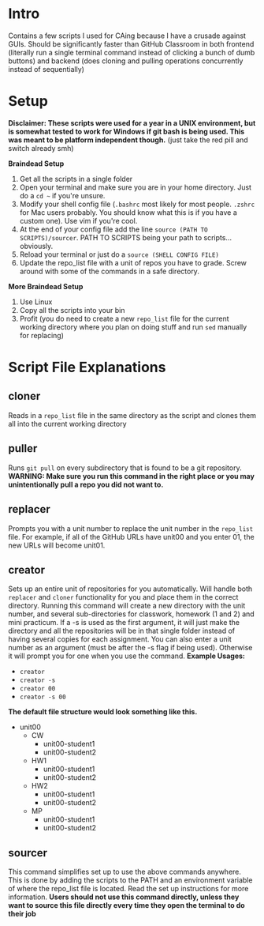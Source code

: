 # Intro
Contains a few scripts I used for CAing because I have a crusade against GUIs. Should be significantly faster than GitHub Classroom in both frontend (literally run a single terminal command instead of clicking a bunch of dumb buttons) and backend (does cloning and pulling operations concurrently instead of sequentially)

# Setup
**Disclaimer: These scripts were used for a year in a UNIX environment, but is somewhat tested to work for Windows if git bash is being used. This was meant to be platform independent though.**
(just take the red pill and switch already smh)

**Braindead Setup**
 1. Get all the scripts in a single folder
 2. Open your terminal and make sure you are in your home directory. Just do a ```cd ~``` if you're unsure.
 3. Modify your shell config file (```.bashrc``` most likely for most people. ```.zshrc``` for Mac users probably. You should know what this is if you have a custom one). Use vim if you're cool.
 4. At the end of your config file add the line ```source (PATH TO SCRIPTS)/sourcer```. PATH TO SCRIPTS being your path to scripts... obviously.
 5. Reload your terminal or just do a ```source (SHELL CONFIG FILE)```
 6. Update the repo_list file with a unit of repos you have to grade. Screw around with some of the commands in a safe directory. 

**More Braindead Setup**
 1. Use Linux
 2. Copy all the scripts into your bin
 3. Profit (you do need to create a new ```repo_list``` file for the current working directory where you plan on doing stuff and run ```sed``` manually for replacing) 

# Script File Explanations

## cloner

Reads in a ```repo_list``` file in the same directory as the script and clones them all into the current working directory

## puller
Runs ```git pull``` on every subdirectory that is found to be a git repository. 
**WARNING: Make sure you run this command in the right place or you may unintentionally pull a repo you did not want to.**
 
## replacer

Prompts you with a unit number to replace the unit number in the ```repo_list``` file.
For example, if all of the GitHub URLs have unit00 and you enter 01, the new URLs will become unit01.

## creator
Sets up an entire unit of repositories for you automatically. Will handle both ```replacer``` and ```cloner``` functionality for you and place them in the correct directory. Running this command will create a new directory with the unit number, and several sub-directories for classwork, homework (1 and 2) and mini practicum.  If a -s is used as the first argument, it will just make the directory and all the repositories will be in that single folder instead of having several copies for each assignment. You can also enter a unit number as an argument (must be after the -s flag if being used). Otherwise it will prompt you for one when you use the command.
**Example Usages:**

 - ```creator```
 - ```creator -s```
 - ```creator 00```
 - ```creator -s 00```

**The default file structure would look something like this.**
 - unit00
	 - CW
		 - unit00-student1
		 - unit00-student2
	 -  HW1
		 - unit00-student1
		 - unit00-student2
	-  HW2
		 - unit00-student1
		 - unit00-student2
	-  MP
		 - unit00-student1
		 - unit00-student2


## sourcer
This command simplifies set up to use the above commands anywhere. This is done by adding the scripts to the PATH and an environment variable of where the repo_list file is located. Read the set up instructions for more information.
**Users should not use this command directly, unless they want to source this file directly every time they open the terminal to do their job**   
